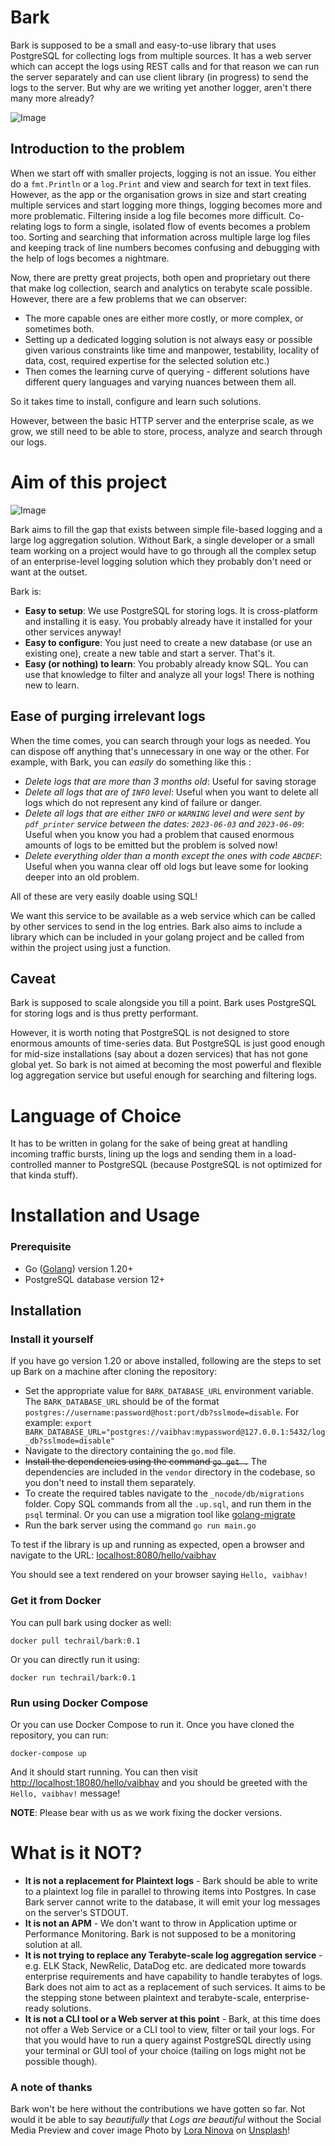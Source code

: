# Bark
Bark is supposed to be a small and easy-to-use library that uses PostgreSQL for collecting logs from multiple sources. It has a web server which can accept the logs using REST calls and for that reason we can run the server separately and can use client library (in progress) to send the logs to the server. But why are we writing yet another logger, aren't there many more already?

![Image](https://raw.githubusercontent.com/techrail/bark/main/_nocode/images/BARK.png)

## Introduction to the problem
When we start off with smaller projects, logging is not an issue. You either do a `fmt.Println` or a `log.Print` and view and search for text in text files. However, as the app or the organisation grows in size and start creating multiple services and start logging more things, logging becomes more and more problematic. Filtering inside a log file becomes more difficult. Co-relating logs to form a single, isolated flow of events becomes a problem too. Sorting and searching that information across multiple large log files and keeping track of line numbers becomes confusing and debugging with the help of logs becomes a nightmare.

Now, there are pretty great projects, both open and proprietary out there that make log collection, search and analytics on terabyte scale possible. However, there are a few problems that we can observer: 

- The more capable ones are either more costly, or more complex, or sometimes both. 
- Setting up a dedicated logging solution is not always easy or possible given various constraints like time and manpower, testability, locality of data, cost, required expertise for the selected solution etc.)
- Then comes the learning curve of querying - different solutions have different query languages and varying nuances between them all.  

So it takes time to install, configure and learn such solutions.

However, between the basic HTTP server and the enterprise scale, as we grow, we still need to be able to store, process, analyze and search through our logs.

# Aim of this project

![Image](https://raw.githubusercontent.com/techrail/bark/main/_nocode/images/where-bark-fits.png)

Bark aims to fill the gap that exists between simple file-based logging and a large log aggregation solution. Without Bark, a single developer or a small team working on a project would have to go through all the complex setup of an enterprise-level logging solution which they probably don't need or want at the outset. 

Bark is: 

- **Easy to setup**: We use PostgreSQL for storing logs. It is cross-platform and installing it is easy. You probably already have it installed for your other services anyway!
- **Easy to configure**: You just need to create a new database (or use an existing one), create a new table and start a server. That's it.
- **Easy (or nothing) to learn**: You probably already know SQL. You can use that knowledge to filter and analyze all your logs! There is nothing new to learn.

## Ease of purging irrelevant logs
When the time comes, you can search through your logs as needed. You can dispose off anything that's unnecessary in one way or the other. For example, with Bark, you can _easily_ do something like this : 

- _Delete logs that are more than 3 months old_: Useful for saving storage 
- _Delete all logs that are of `INFO` level_: Useful when you want to delete all logs which do not represent any kind of failure or danger.
- _Delete all logs that are either `INFO` or `WARNING` level and were sent by `pdf_printer` service between the dates: `2023-06-03` and `2023-06-09`_: Useful when you know you had a problem that caused enormous amounts of logs to be emitted but the problem is solved now!
- _Delete everything older than a month except the ones with code `ABCDEF`_: Useful when you wanna clear off old logs but leave some for looking deeper into an old problem.

All of these are very easily doable using SQL!

We want this service to be available as a web service which can be called by other services to send in the log entries. Bark also aims to include a library which can be included in your golang project and be called from within the project using just a function.
 
## Caveat
Bark is supposed to scale alongside you till a point. Bark uses PostgreSQL for storing logs and is thus pretty performant.

However, it is worth noting that PostgreSQL is not designed to store enormous amounts of time-series data. But PostgreSQL is just good enough for mid-size installations (say about a dozen services) that has not gone global yet. So bark is not aimed at becoming the most powerful and flexible log aggregation service but useful enough for searching and filtering logs.

# Language of Choice
It has to be written in golang for the sake of being great at handling incoming traffic bursts, lining up the logs and sending them in a load-controlled manner to PostgreSQL (because PostgreSQL is not optimized for that kinda stuff).

# Installation and Usage
### Prerequisite

- Go ([Golang](https://go.dev/)) version 1.20+
- PostgreSQL database version 12+

## Installation

### Install it yourself
If you have go version 1.20 or above installed, following are the steps to set up Bark on a machine after cloning the repository:

- Set the appropriate value for `BARK_DATABASE_URL` environment variable. 
The `BARK_DATABASE_URL` should be of the format `postgres://username:password@host:port/db?sslmode=disable`. For example: `export BARK_DATABASE_URL="postgres://vaibhav:mypassword@127.0.0.1:5432/log_db?sslmode=disable"`
- Navigate to the directory containing the `go.mod` file.
- ~~Install the dependencies using the command `go get .`~~ The dependencies are included in the `vendor` directory in the codebase, so you don't need to install them separately.
- To create the required tables navigate to the `_nocode/db/migrations` folder. Copy SQL commands from all the `.up.sql`, and run them in the `psql` terminal. Or you can use a migration tool like [golang-migrate](https://github.com/golang-migrate/migrate)
- Run the bark server using the command `go run main.go`

To test if the library is up and running as expected, open a browser and navigate to the URL: [localhost:8080/hello/vaibhav](http://localhost:8080/hello/vaibhav)

You should see a text rendered on your browser saying `Hello, vaibhav!` 

### Get it from Docker
You can pull bark using docker as well: 
```
docker pull techrail/bark:0.1
```

Or you can directly run it using: 
```
docker run techrail/bark:0.1
```

### Run using Docker Compose
Or you can use Docker Compose to run it. Once you have cloned the repository, you can run:

```
docker-compose up
```

And it should start running. You can then visit [http://localhost:18080/hello/vaibhav](http://localhost:18080/hello/vaibhav) and you should be greeted with the `Hello, vaibhav!` message!

**NOTE**: Please bear with us as we work fixing the docker versions.

# What is it NOT?
- **It is not a replacement for Plaintext logs** - Bark should be able to write to a plaintext log file in parallel to throwing items into Postgres. In case Bark server cannot write to the database, it will emit your log messages on the server's STDOUT.
- **It is not an APM** - We don't want to throw in Application uptime or Performance Monitoring. Bark is not supposed to be a monitoring solution at all.
- **It is not trying to replace any Terabyte-scale log aggregation service** - e.g. ELK Stack, NewRelic, DataDog etc. are dedicated more towards enterprise requirements and have capability to handle terabytes of logs. Bark does not aim to act as a replacement of such services. It aims to be the stepping stone between plaintext and terabyte-scale, enterprise-ready solutions.
- **It is not a CLI tool or a Web server at this point** - Bark, at this time does not offer a Web Service or a CLI tool to view, filter or tail your logs. For that you would have to run a query against PostgreSQL directly using your terminal or GUI tool of your choice (tailing on logs might not be possible though).

### A note of thanks
Bark won't be here without the contributions we have gotten so far. Not would it be able to say _beautifully_ that _Logs are beautiful_ without the Social Media Preview and cover image Photo by [Lora Ninova](https://unsplash.com/@lorannva?utm_source=unsplash&utm_medium=referral&utm_content=creditCopyText) on [Unsplash](https://unsplash.com/photos/U86FnrpRR0k?utm_source=unsplash&utm_medium=referral&utm_content=creditCopyText)!
